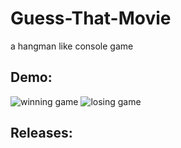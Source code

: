 # Guess-That-Movie
 a hangman like console game
 
## Demo:
![winning game](https://i.imgur.com/VmVajsV.gif)
![losing game](https://i.imgur.com/a7RWXD4.gif)

## Releases:
